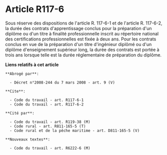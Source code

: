 # Article R117-6

Sous réserve des dispositions de l'article R. 117-6-1 et de l'article R. 117-6-2, la durée des contrats d'apprentissage
conclus pour la préparation d'un diplôme ou d'un titre à finalité professionnelle inscrit au répertoire national des
certifications professionnelles est fixée à deux ans. Pour les contrats conclus en vue de la préparation d'un titre
d'ingénieur diplômé ou d'un diplôme d'enseignement supérieur long, la durée des contrats est portée à trois ans lorsque telle
est la durée réglementaire de préparation du diplôme.

**Liens relatifs à cet article**

	**Abrogé par**:

	  - Décret n°2008-244 du 7 mars 2008 - art. 9 (V)

	**Cite**:

	  - Code du travail - art. R117-6-1
	  - Code du travail - art. R117-6-2

	**Cité par**:

	  - Code du travail - art. R119-38 (M)
	  - Code rural - art. R811-165-5 (T)
	  - Code rural et de la pêche maritime - art. D811-165-5 (V)

	**Nouveaux textes**:

	  - Code du travail - art. R6222-6 (M)
